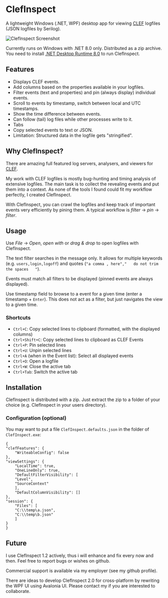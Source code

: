 # ClefInspect

A lightweight Windows (.NET, WPF) desktop app for viewing [CLEF](https://clef-json.org/) logfiles (JSON logfiles by Serilog).

![ClefInspect Screenshot](screenshot.png)

Currently runs on Windows with .NET 8.0 only. Distributed as a zip archive. You need to install [.NET Desktop Runtime 8.0](https://dotnet.microsoft.com/en-us/download/dotnet/8.0) to run ClefInspect.


## Features

 * Displays CLEF events.
 * Add columns based on the properties available in your logfiles.
 * Filter events (text and properties) and pin (always display) individual events.
 * Scroll to events by timestamp, switch between local and UTC timestamps.
 * Show the time difference between events.
 * Can follow (tail) log files while other processes write to it.
 * Tabs
 * Copy selected events to text or JSON.
 * Limitation: Structured data in the logfile gets "stringified".

## Why ClefInspect?

There are amazing full featured log servers, analysers, and viewers for [CLEF](https://clef-json.org/).

My work with CLEF logfiles is mostly bug-hunting and timing analysis of extensive logfiles. The main task is to collect the revealing events and put them into a context. As none of the tools I found could fit my workflow perfectly, I created ClefInspect.


With ClefInspect, you can crawl the logfiles and keep track of important events very efficiently by pining them. A typical workflow is *filter* -> *pin* -> *filter*.

## Usage

Use *File* -> *Open*, *open with* or *drag & drop* to open logfiles with ClefInspect.

The text filter searches in the message only. It allows for multiple keywords (e.g. `users,login,logoff`) and quotes (`"a comma , here","   do not trim the spaces   "`).

Events must match all filters to be displayed (pinned events are always displayed).

Use timestamp field to browse to a event for a given time (enter a timestamp + `Enter`). This does not act as a filter, but just navigates the view to a given time.

### Shortcuts

 - `Ctrl+C`: Copy selected lines to clipboard (formatted, with the displayed columns)
 - `Ctrl+Shift+C`: Copy selected lines to clipboard as CLEF Events
 - `Ctrl+P`: Pin selected lines
 - `Ctrl+U`: Unpin selected lines
 - `Ctrl+A` (when in the Event list): Select all displayed events
 - `Ctrl+O`: Open a logfile
 - `Ctrl+W`: Close the active tab
 - `Ctrl+Tab`: Switch the active tab

## Installation

ClefInspect is distributed with a zip. Just extract the zip to a folder of your choice (e.g. ClefInspect in your users directory).

### Configuration (optional)

You may want to put a file `ClefInspect.defaults.json` in the folder of `ClefInspect.exe`:

	{
	"clefFeatures": {
		"WriteableConfig": false
	},
	"viewSettings": {
		"LocalTime": true,
		"OneLineOnly": true,
		"DefaultFilterVisibility": [
		"Level",
		"SourceContext"
		],
		"DefaultColumnVisibility": []
	},
	"session": {
		"Files": [
		"C:\\temp\a.json",
		"C:\\temp\b.json"
		]
	}
	}


## Future

I use ClefInspect 1.2 actively, thus i will enhance and fix every now and then. Feel free to report bugs or wishes on github.

Commercial support is available via my employer (see my github profile).

There are ideas to develop ClefInspect 2.0 for cross-platform by rewriting the WPF UI using Avalonia UI. Please contact my if you are interested to collaborate.

